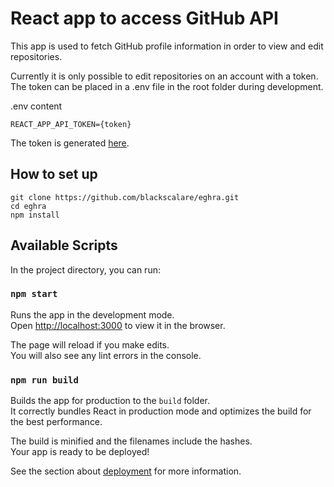 # React app to access GitHub API
This app is used to fetch GitHub profile information in order to view and edit repositories.

Currently it is only possible to edit repositories on an account with a token. The token can be placed in a .env file in the root folder during development.

.env content
```
REACT_APP_API_TOKEN={token}
```

The token is generated [here](https://github.com/settings/tokens).

## How to set up
```
git clone https://github.com/blackscalare/eghra.git
cd eghra
npm install
```

## Available Scripts

In the project directory, you can run:

### `npm start`

Runs the app in the development mode.\
Open [http://localhost:3000](http://localhost:3000) to view it in the browser.

The page will reload if you make edits.\
You will also see any lint errors in the console.

### `npm run build`

Builds the app for production to the `build` folder.\
It correctly bundles React in production mode and optimizes the build for the best performance.

The build is minified and the filenames include the hashes.\
Your app is ready to be deployed!

See the section about [deployment](https://facebook.github.io/create-react-app/docs/deployment) for more information.
